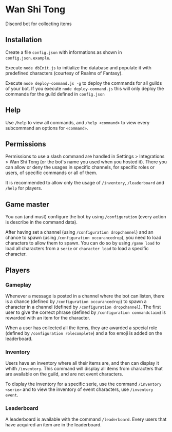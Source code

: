 # Wan Shi Tong
Discord bot for collecting items

## Installation
Create a file `config.json` with informations as shown in `config.json.example`.

Execute `node dbInit.js` to initialize the database and populate it with predefined characters (courtesy of Realms of Fantasy).

Execute `node deploy-command.js -g` to deploy the commands for all guilds of your bot. If you execute `node deploy-command.js` this will only deploy the commands for the guild defined in `config.json`

## Help
Use `/help` to view all commands, and `/help <command>` to view every subcommand an options for `<command>`.

## Permissions
Permissions to use a slash command are handled in Settings > Integrations > Wan Shi Tong (or the bot's name you used when you hosted it).
There you can allow or deny the usages in specific channels, for specific roles or users, of specific commands or all of them.

It is recommended to allow only the usage of `/inventory`, `/leaderboard` and `/help` for players.

## Game master
You can (and must) configure the bot by using `/configuration` (every action is describe in the command data).

After having set a channel (using `/configuration dropchannel`) and an chance to spawn (using `/configuration occurancedrop`), you need to load characters to allow them to spawn. You can do so by using `/game load` to load all characters from a `serie` or `character load` to load a specific character.

## Players
### Gameplay
Whenever a message is posted in a channel where the bot can listen, there is a chance (defined by `/configuration occurancedrop`) to spawn a character in a channel (defined by `/configuration dropchannel`). The first user to give the correct phrase (defined by `/configuration commandclaim`) is rewarded with an item for the character.

When a user has collected all the items, they are awarded a special role (defined by `/configuration rolecomplete`) and a fox emoji is added on the leaderboard.

### Inventory
Users have an inventory where all their items are, and then can display it whith `/inventory`. This command will display all items from characters that are available on the guild, and are not event characters.

To display the inventory for a specific serie, use the command `/inventory <serie>` and to view the inventory of event characters, use `/inventory event`.

### Leaderboard
A leaderboard is available with the command `/leaderboard`. Every users that have acquired an item are in the leaderboard.